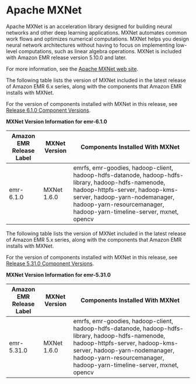 # Apache MXNet<a name="emr-mxnet"></a>

Apache MXNet is an acceleration library designed for building neural networks and other deep learning applications\. MXNet automates common work flows and optimizes numerical computations\. MXNet helps you design neural network architectures without having to focus on implementing low\-level computations, such as linear algebra operations\. MXNet is included with Amazon EMR release version 5\.10\.0 and later\.

For more information, see the [Apache MXNet web site](https://mxnet.incubator.apache.org/)\.

The following table lists the version of MXNet included in the latest release of Amazon EMR 6\.x series, along with the components that Amazon EMR installs with MXNet\.

For the version of components installed with MXNet in this release, see [Release 6\.1\.0 Component Versions](emr-release-6x.md#emr-610-release)\.


**MXNet Version Information for emr\-6\.1\.0**  

| Amazon EMR Release Label | MXNet Version | Components Installed With MXNet | 
| --- | --- | --- | 
| emr\-6\.1\.0 | MXNet 1\.6\.0 | emrfs, emr\-goodies, hadoop\-client, hadoop\-hdfs\-datanode, hadoop\-hdfs\-library, hadoop\-hdfs\-namenode, hadoop\-httpfs\-server, hadoop\-kms\-server, hadoop\-yarn\-nodemanager, hadoop\-yarn\-resourcemanager, hadoop\-yarn\-timeline\-server, mxnet, opencv | 

The following table lists the version of MXNet included in the latest release of Amazon EMR 5\.x series, along with the components that Amazon EMR installs with MXNet\.

For the version of components installed with MXNet in this release, see [Release 5\.31\.0 Component Versions](emr-release-5x.md#emr-5310-release)\.


**MXNet Version Information for emr\-5\.31\.0**  

| Amazon EMR Release Label | MXNet Version | Components Installed With MXNet | 
| --- | --- | --- | 
| emr\-5\.31\.0 | MXNet 1\.6\.0 | emrfs, emr\-goodies, hadoop\-client, hadoop\-hdfs\-datanode, hadoop\-hdfs\-library, hadoop\-hdfs\-namenode, hadoop\-httpfs\-server, hadoop\-kms\-server, hadoop\-yarn\-nodemanager, hadoop\-yarn\-resourcemanager, hadoop\-yarn\-timeline\-server, mxnet, opencv | 